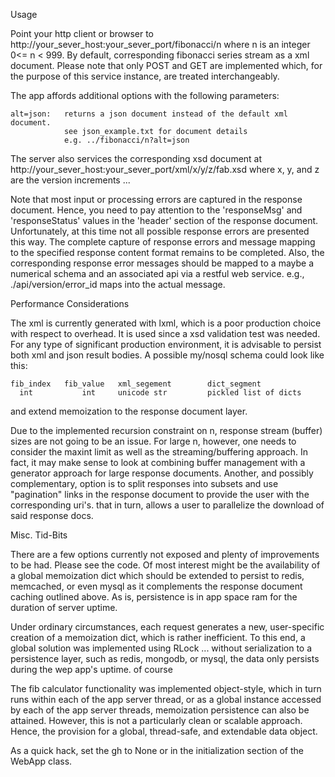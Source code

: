 Usage

Point your http client or browser to http://your_sever_host:your_sever_port/fibonacci/n where n is an integer 0<= n < 999.  By default, corresponding fibonacci series stream as a xml document. Please note that only POST and GET are implemented which, for the purpose of this service instance, are treated interchangeably.

The app affords additional options with the following parameters:
  
	alt=json:	returns a json document instead of the default xml document.
				see json_example.txt for document details
           	   	e.g. ../fibonacci/n?alt=json

The server also services the corresponding xsd document at http://your_sever_host:your_sever_port/xml/x/y/z/fab.xsd
where x, y, and z are the version increments ...


Note that most input or processing errors are captured in the response document. Hence, you need to pay attention to the 'responseMsg' and 'responseStatus' values in the 'header' section of the response document. Unfortunately, at this time not all possible response errors are presented this way. The complete capture of response errors and message mapping to the specified response content format remains to be completed. Also, the corresponding response error messages should be mapped to a maybe a numerical schema and an associated api via a restful web service. e.g., ./api/version/error_id maps into the actual message.


Performance Considerations

The xml is currently generated with lxml, which is a poor production choice with respect to overhead. It is used since a xsd validation test was needed. For any type of significant production environment, it is advisable to persist both xml and json result bodies. A possible my/nosql schema could look like this:

 	fib_index	fib_value	xml_segement		dict_segment
	  int			int		unicode str			pickled list of dicts

and extend memoization to the response document layer.

Due to the implemented recursion constraint on n, response stream (buffer) sizes are not going to be an issue. For large n, however, one needs to consider the maxint limit as well as the streaming/buffering approach. In fact, it may make sense to look at combining buffer management with a generator approach for large response documents. Another, and possibly complementary, option is to split responses into subsets and use "pagination" links in the response document to provide the user with the corresponding uri's. that in turn, allows a user to parallelize the download of said response docs.


Misc. Tid-Bits

There are a few options currently not exposed and plenty of improvements to be had. Please see the code. Of most interest might be the availability of a global memoization dict which should be extended to persist to redis, memcached, or even mysql as it complements the response document caching outlined above. As is, persistence is in app space ram for the duration of server uptime.


Under ordinary circumstances, each request generates a new, user-specific creation of a memoization dict, which is rather inefficient.
To this end, a global solution was implemented using RLock ... without serialization to a persistence layer, such as redis, mongodb, or mysql, the data only persists during the wep app's uptime. of course

The fib calculator functionality was implemented object-style, which in turn runs within each of the app server thread, or as a global instance accessed by each of the app server threads, memoization persistence can also be attained. However, this is not a particularly clean or scalable approach. Hence, the provision for a global, thread-safe, and extendable data object.

As a quick hack, set the gh to None or  in the initialization section of the WebApp class.